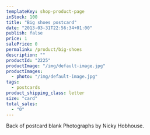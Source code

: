 ```yaml
---
templateKey: shop-product-page
inStock: 100
title: "Big shoes postcard"
date: "2013-03-31T22:56:34+01:00"
publish: false
price: 1
salePrice: 0
permalink: /product/big-shoes
description: ""
productId: "2225"
productImage: "/img/default-image.jpg"
productImages:
  - photo: "/img/default-image.jpg"
tags:
  - postcards
product_shipping_class: letter
size: "card"
total_sales:
  - "0"
---
```


Back of postcard blank Photographs by Nicky Hobhouse.
